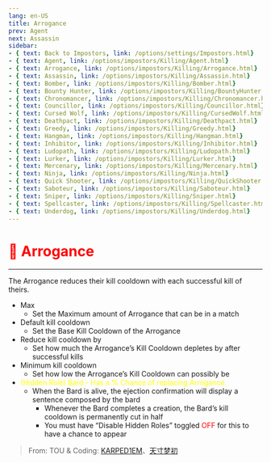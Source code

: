```yaml
---
lang: en-US
title: Arrogance
prev: Agent
next: Assassin
sidebar:
- { text: Back to Impostors, link: /options/settings/Impostors.html}
- { text: Agent, link: /options/impostors/Killing/Agent.html}
- { text: Arrogance, link: /options/impostors/Killing/Arrogance.html}
- { text: Assassin, link: /options/impostors/Killing/Assassin.html}
- { text: Bomber, link: /options/impostors/Killing/Bomber.html}
- { text: Bounty Hunter, link: /options/impostors/Killing/BountyHunter.html}
- { text: Chronomancer, link: /options/impostors/Killing/Chronomancer.html}
- { text: Councillor, link: /options/impostors/Killing/Councillor.html}
- { text: Cursed Wolf, link: /options/impostors/Killing/CursedWolf.html}
- { text: Deathpact, link: /options/impostors/Killing/Deathpact.html}
- { text: Greedy, link: /options/impostors/Killing/Greedy.html}
- { text: Hangman, link: /options/impostors/Killing/Hangman.html}
- { text: Inhibitor, link: /options/impostors/Killing/Inhibitor.html}
- { text: Ludopath, link: /options/impostors/Killing/Ludopath.html}
- { text: Lurker, link: /options/impostors/Killing/Lurker.html}
- { text: Mercenary, link: /options/impostors/Killing/Mercenary.html}
- { text: Ninja, link: /options/impostors/Killing/Ninja.html}
- { text: Quick Shooter, link: /options/impostors/Killing/QuickShooter.html}
- { text: Saboteur, link: /options/impostors/Killing/Saboteur.html}
- { text: Sniper, link: /options/impostors/Killing/Sniper.html}
- { text: Spellcaster, link: /options/impostors/Killing/Spellcaster.html}
- { text: Underdog, link: /options/impostors/Killing/Underdog.html}
---
```


# <font color=red>👑 Arrogance</font> <Badge text="Killing" type="tip" vertical="middle"/>
---

The Arrogance reduces their kill cooldown with each successful kill of theirs.
* Max
  * Set the Maximum amount of Arrogance that can be in a match
* Default kill cooldown
  * Set the Base Kill Cooldown of the Arrogance
* Reduce kill cooldown by
  * Set how much the Arrogance’s Kill Cooldown depletes by after successful kills
* Minimum kill cooldown
  * Set how low the Arrogance’s Kill Cooldown can possibly be
* <font color=yellow>(Hidden Role) Bard - Has a % Chance of replacing Arrogance.</font>
  * When the Bard is alive, the ejection confirmation will display a sentence composed by the bard
    * Whenever the Bard completes a creation, the Bard’s kill cooldown is permanently cut in half
    * You must have “Disable Hidden Roles” toggled <font color=red>OFF</font> for this to have a chance to appear


> From: TOU & Coding: [KARPED1EM](https://github.com/KARPED1EM)、[天寸梦初](https://github.com/Huier-Huang)